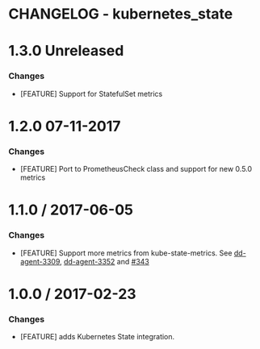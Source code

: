 # CHANGELOG - kubernetes_state

1.3.0 Unreleased
==================

### Changes

* [FEATURE] Support for StatefulSet metrics

1.2.0 07-11-2017
==================

### Changes

* [FEATURE] Port to PrometheusCheck class and support for new 0.5.0 metrics

1.1.0 / 2017-06-05
==================

### Changes

* [FEATURE] Support more metrics from kube-state-metrics. See [dd-agent-3309](https://github.com/DataDog/dd-agent/pull/3309), [dd-agent-3352](https://github.com/DataDog/dd-agent/pull/3352) and [#343][]

1.0.0 / 2017-02-23
==================

### Changes

* [FEATURE] adds Kubernetes State integration.

<!--- The following link definition list is generated by PimpMyChangelog --->
[#343]: https://github.com/DataDog/integrations-core/issues/343

